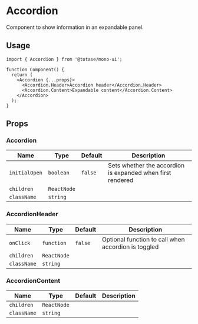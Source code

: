 # Accordion

Component to show information in an expandable panel.

## Usage

```tsx
import { Accordion } from '@totase/mono-ui';

function Component() {
  return (
    <Accordion {...props}>
      <Accordion.Header>Accordion header</Accordion.Header>
      <Accordion.Content>Expandable content</Accordion.Content>
    </Accordion>
  );
}
```

## Props

### Accordion

| Name          | Type        | Default | Description                                                |
| ------------- | ----------- | ------- | ---------------------------------------------------------- |
| `initialOpen` | `boolean`   | `false` | Sets whether the accordion is expanded when first rendered |
| `children`    | `ReactNode` |         |                                                            |
| `className`   | `string`    |         |                                                            |

### AccordionHeader

| Name        | Type        | Default | Description                                         |
| ----------- | ----------- | ------- | --------------------------------------------------- |
| `onClick`   | `function`  | `false` | Optional function to call when accordion is toggled |
| `children`  | `ReactNode` |         |                                                     |
| `className` | `string`    |         |                                                     |

### AccordionContent

| Name        | Type        | Default | Description |
| ----------- | ----------- | ------- | ----------- |
| `children`  | `ReactNode` |         |             |
| `className` | `string`    |         |             |
